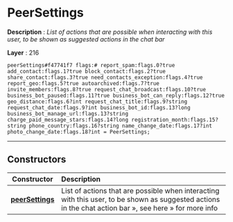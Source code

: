 # PeerSettings

**Description** : *List of actions that are possible when interacting with this user, to be shown as suggested actions in the chat bar*

**Layer** : 216

```tl
peerSettings#f47741f7 flags:# report_spam:flags.0?true add_contact:flags.1?true block_contact:flags.2?true share_contact:flags.3?true need_contacts_exception:flags.4?true report_geo:flags.5?true autoarchived:flags.7?true invite_members:flags.8?true request_chat_broadcast:flags.10?true business_bot_paused:flags.11?true business_bot_can_reply:flags.12?true geo_distance:flags.6?int request_chat_title:flags.9?string request_chat_date:flags.9?int business_bot_id:flags.13?long business_bot_manage_url:flags.13?string charge_paid_message_stars:flags.14?long registration_month:flags.15?string phone_country:flags.16?string name_change_date:flags.17?int photo_change_date:flags.18?int = PeerSettings;
```

---

## Constructors

| Constructor | Description |
| :---: | :--- |
| [**peerSettings**](constructor/peerSettings) | List of actions that are possible when interacting with this user, to be shown as suggested actions in the chat action bar », see here » for more info |